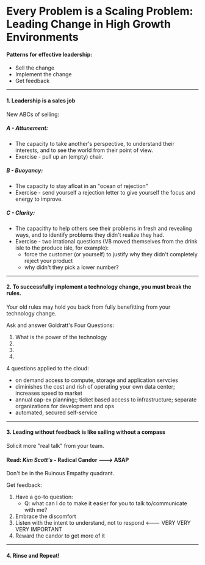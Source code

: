  # Every Problem is a Scaling Problem: Leading Change in High Growth Environments

#### Patterns for effective leadership:

- Sell the change
- Implement the change
- Get feedback

---

#### 1. Leadership is a sales job

New ABCs of selling:

##### A - Attunement: 

- The capacity to take another's perspective, to understand their interests, and to see the world from their point of view.
- Exercise - pull up an (empty) chair.

##### B - Buoyancy:

- The capacity to stay afloat in an "ocean of rejection"
- Exercise - send yourself a rejection letter to give yourself the focus and energy to improve.

##### C - Clarity:

- The capacithy to help others see their problems in fresh and revealing ways, and to identify problems they didn't realize they had.
- Exercise - two irrational questions (V8 moved themselves from the drink isle to the produce isle, for example):
  - force the customer (or yourself) to justify why they didn't completely reject your product
  - why didn't they pick a lower number?

---

#### 2. To successfully implement a technology change, you must break the rules.

Your old rules may hold you back from fully benefitting from your technology change.

Ask and answer Goldratt's Four Questions:

1. What is the power of the technology
2.  
3.  
4.  

4 questions applied to the cloud:

- on demand access to compute, storage and application servcies
- diminishes the cost and rish of operating your own data center; increases speed to market
- annual cap-ex planning:; ticket based access to infrastructure; separate organizations for development and ops
- automated, secured self-service 

---

#### 3. Leading without feedback is like sailing without a compass

Solicit more "real talk" from your team.

#### Read: *Kim Scott's* - Radical Candor ---> ASAP

Don't be in the Ruinous Empathy quadrant.

Get feedback:

1. Have a go-to question:
   * Q: what can I do to make it easier for you to talk to/communicate with me?
2. Embrace the discomfort
3. Listen with the intent to understand, not to respond <——— VERY VERY VERY IMPORTANT
4. Reward the candor to get more of it

---

#### 4. Rinse and Repeat!







